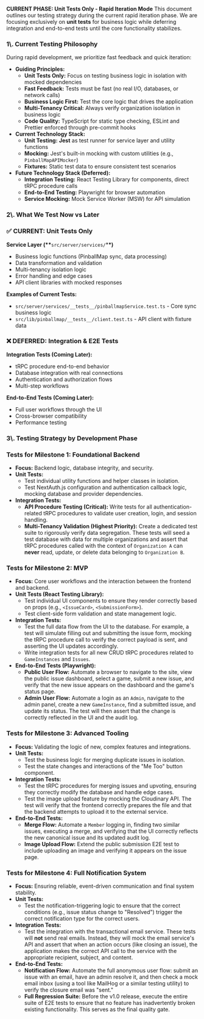 **CURRENT PHASE: Unit Tests Only - Rapid Iteration Mode**
This document outlines our testing strategy during the current rapid iteration phase. We are focusing exclusively on **unit tests** for business logic while deferring integration and end-to-end tests until the core functionality stabilizes.

### 1\\. Current Testing Philosophy

During rapid development, we prioritize fast feedback and quick iteration:

- **Guiding Principles:**
  - **Unit Tests Only:** Focus on testing business logic in isolation with mocked dependencies
  - **Fast Feedback:** Tests must be fast (no real I/O, databases, or network calls)
  - **Business Logic First:** Test the core logic that drives the application
  - **Multi-Tenancy Critical:** Always verify organization isolation in business logic
  - **Code Quality:** TypeScript for static type checking, ESLint and Prettier enforced through pre-commit hooks
- **Current Technology Stack:**
  - **Unit Testing:** **Jest** as test runner for service layer and utility functions
  - **Mocking:** Jest's built-in mocking with custom utilities (e.g., `PinballMapAPIMocker`)
  - **Fixtures:** Static test data to ensure consistent test scenarios
- **Future Technology Stack (Deferred):**
  - **Integration Testing:** React Testing Library for components, direct tRPC procedure calls
  - **End-to-End Testing:** Playwright for browser automation
  - **Service Mocking:** Mock Service Worker (MSW) for API simulation

### 2\\. What We Test Now vs Later

### ✅ CURRENT: Unit Tests Only

**Service Layer (\*\***`src/server/services/`\***\*)**

- Business logic functions (PinballMap sync, data processing)
- Data transformation and validation
- Multi-tenancy isolation logic
- Error handling and edge cases
- API client libraries with mocked responses

**Examples of Current Tests:**

- `src/server/services/__tests__/pinballmapService.test.ts` - Core sync business logic
- `src/lib/pinballmap/__tests__/client.test.ts` - API client with fixture data

### ❌ DEFERRED: Integration & E2E Tests

**Integration Tests (Coming Later):**

- tRPC procedure end-to-end behavior
- Database integration with real connections
- Authentication and authorization flows
- Multi-step workflows

**End-to-End Tests (Coming Later):**

- Full user workflows through the UI
- Cross-browser compatibility
- Performance testing

### 3\\. Testing Strategy by Development Phase

### Tests for Milestone 1: Foundational Backend

- **Focus:** Backend logic, database integrity, and security.
- **Unit Tests:**
  - Test individual utility functions and helper classes in isolation.
  - Test NextAuth.js configuration and authentication callback logic, mocking database and provider dependencies.
- **Integration Tests:**
  - **API Procedure Testing (Critical):** Write tests for all authentication-related tRPC procedures to validate user creation, login, and session handling.
  - **Multi-Tenancy Validation (Highest Priority):** Create a dedicated test suite to rigorously verify data segregation. These tests will seed a test database with data for multiple organizations and assert that tRPC procedures called with the context of `Organization A` can **never** read, update, or delete data belonging to `Organization B`.

### Tests for Milestone 2: MVP

- **Focus:** Core user workflows and the interaction between the frontend and backend.
- **Unit Tests (React Testing Library):**
  - Test individual UI components to ensure they render correctly based on props (e.g., `<IssueCard>`, `<SubmissionForm>`).
  - Test client-side form validation and state management logic.
- **Integration Tests:**
  - Test the full data flow from the UI to the database. For example, a test will simulate filling out and submitting the issue form, mocking the tRPC procedure call to verify the correct payload is sent, and asserting the UI updates accordingly.
  - Write integration tests for all new CRUD tRPC procedures related to `GameInstances` and `Issues`.
- **End-to-End Tests (Playwright):**
  - **Public User Flow:** Automate a browser to navigate to the site, view the public issue dashboard, select a game, submit a new issue, and verify that the new issue appears on the dashboard and the game's status page.
  - **Admin User Flow:** Automate a login as an `Admin`, navigate to the admin panel, create a new `GameInstance`, find a submitted issue, and update its status. The test will then assert that the change is correctly reflected in the UI and the audit log.

### Tests for Milestone 3: Advanced Tooling

- **Focus:** Validating the logic of new, complex features and integrations.
- **Unit Tests:**
  - Test the business logic for merging duplicate issues in isolation.
  - Test the state changes and interactions of the "Me Too" button component.
- **Integration Tests:**
  - Test the tRPC procedures for merging issues and upvoting, ensuring they correctly modify the database and handle edge cases.
  - Test the image upload feature by mocking the Cloudinary API. The test will verify that the frontend correctly prepares the file and that the backend attempts to upload it to the external service.
- **End-to-End Tests:**
  - **Merge Flow:** Automate a `Member` logging in, finding two similar issues, executing a merge, and verifying that the UI correctly reflects the new canonical issue and its updated audit log.
  - **Image Upload Flow:** Extend the public submission E2E test to include uploading an image and verifying it appears on the issue page.

### Tests for Milestone 4: Full Notification System

- **Focus:** Ensuring reliable, event-driven communication and final system stability.
- **Unit Tests:**
  - Test the notification-triggering logic to ensure that the correct conditions (e.g., issue status change to "Resolved") trigger the correct notification type for the correct users.
- **Integration Tests:**
  - Test the integration with the transactional email service. These tests will **not** send real emails. Instead, they will mock the email service's API and assert that when an action occurs (like closing an issue), the application makes the correct API call to the service with the appropriate recipient, subject, and content.
- **End-to-End Tests:**
  - **Notification Flow:** Automate the full anonymous user flow: submit an issue with an email, have an admin resolve it, and then check a mock email inbox (using a tool like MailHog or a similar testing utility) to verify the closure email was "sent."
  - **Full Regression Suite:** Before the v1.0 release, execute the entire suite of E2E tests to ensure that no feature has inadvertently broken existing functionality. This serves as the final quality gate.
